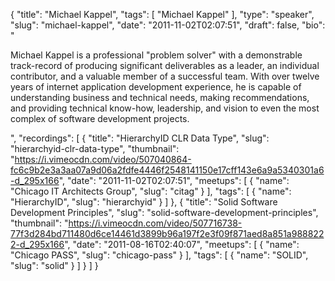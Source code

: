 {
  "title": "Michael Kappel",
  "tags": [
    "Michael Kappel"
  ],
  "type": "speaker",
  "slug": "michael-kappel",
  "date": "2011-11-02T02:07:51",
  "draft": false,
  "bio": "<p>Michael Kappel is a professional \"problem solver\" with a demonstrable track-record of producing significant deliverables as a leader, an individual contributor, and a valuable member of a successful team. With over twelve years of internet application development experience, he is capable of understanding business and technical needs, making recommendations, and providing technical know-how, leadership, and vision to even the most complex of software development projects.</p>",
  "recordings": [
    {
      "title": "HierarchyID CLR Data Type",
      "slug": "hierarchyid-clr-data-type",
      "thumbnail": "https://i.vimeocdn.com/video/507040864-fc6c9b2e3a3aa07a9d06a2fdfe4446f2548141150e17cff143e6a9a5340301a6-d_295x166",
      "date": "2011-11-02T02:07:51",
      "meetups": [
        {
          "name": "Chicago IT Architects Group",
          "slug": "citag"
        }
      ],
      "tags": [
        {
          "name": "HierarchyID",
          "slug": "hierarchyid"
        }
      ]
    },
    {
      "title": "Solid Software Development Principles",
      "slug": "solid-software-development-principles",
      "thumbnail": "https://i.vimeocdn.com/video/507716738-77f3d284bd711480d6ce14461d3899b96a197f2e3f09f871aed8a851a9888222-d_295x166",
      "date": "2011-08-16T02:40:07",
      "meetups": [
        {
          "name": "Chicago PASS",
          "slug": "chicago-pass"
        }
      ],
      "tags": [
        {
          "name": "SOLID",
          "slug": "solid"
        }
      ]
    }
  ]
}
